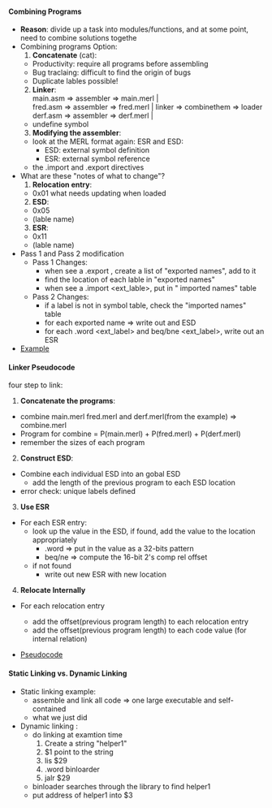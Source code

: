 
#### Combining Programs
* **Reason**: divide up a task into modules/functions, and at some point, need to combine solutions togethe 
* Combining programs Option:
  1. **Concatenate** (cat):
    * Productivity: require all programs before assembling
    * Bug traclaing: difficult to find the origin of bugs
    * Duplicate lables possible!
  2. **Linker**:  
  main.asm => assembler => main.merl  |  
  fred.asm => assembler => fred.merl  |     linker => combinethem  => loader    
  derf.asm => assembler => derf.merl  |    
    * undefine symbol
  3. **Modifying the assembler**: 
    * look at the MERL format again: ESR and ESD:
      * ESD: external symbol definition
      * ESR: external symbol reference
    * the .import and .export directives
* What are these "notes of what to change"?
  1. **Relocation entry**:
    * 0x01 <location> what needs updating when loaded
  2. **ESD**:
    * 0x05 <location of label defination>
    * <n character in ASCII>(lable name)
  3. **ESR**:
    * 0x11 <location of where it is used>
    * <n character in ASCII>(lable name)
* Pass 1 and Pass 2 modification
  * Pass 1 Changes:
    * when see a .export <lable>, create a list of "exported names", add <lable> to it
    * find the location of each lable in "exported names"
    * when see a .import <ext_lable>, put in " imported names" table
  * Pass 2 Changes:
    * if a label is not in symbol table,  check the "imported names" table
    * for each exported name => write out and ESD
    * for each .word <ext_label> and beq/bne <ext_label>, write out an ESR
* [Example](https://www.student.cs.uwaterloo.ca/~cs241/slides/linkFred.pdf)

#### Linker Pseudocode

four step to link:
1. **Concatenate the programs**:
  * combine main.merl fred.merl and derf.merl(from the example) => combine.merl
  * Program for combine = P(main.merl) + P(fred.merl) + P(derf.merl)
  * remember the sizes of each program
2. **Construct ESD**:
  * Combine each individual ESD into an gobal ESD
    * add the length of the previous program to each ESD location
  * error check: unique labels defined
3. **Use ESR**
  * For each ESR entry:
    * look up the value in the ESD, if found, add the value to the location appropriately
      * .word => put in the value as a 32-bits pattern
      * beq/ne => compute the 16-bit 2's comp rel offset
    * if not found
      * write out new ESR with new location
4. **Relocate Internally**
  * For each relocation entry
    * add the offset(previous program length) to each relocation entry
    * add the offset(previous program length) to each code value (for internal relation)

* [Pseudocode](https://www.student.cs.uwaterloo.ca/~cs241/slides/link_algorithm.pdf)



#### Static Linking vs. Dynamic Linking
* Static linking example:
  * assemble and link all code => one large executable and self-contained
  * what we just did
* Dynamic linking :
  * do linking at examtion time
    1. Create a string "helper1"
    2. $1 point to the string
    3. lis $29
    4. .word binloarder
    5. jalr $29
  * binloader searches through the library to find helper1
  * put address of helper1 into $3
